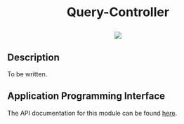 # <p align="center">Query-Controller</p>
<p align="center">
    <img src="https://img.shields.io/badge/Plugin_Version-0.1.2-blue.svg?longCache=true&style=flat-square"/>
</p>

## Description
To be written.

## Application Programming Interface
The API documentation for this module can be found
[here](https://embeddedmontiarc.github.io/Elysium/plugins/query-controller/docs).